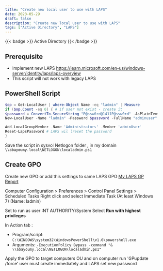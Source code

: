 ```yaml
---
title: "Create new local user to use with LAPS"
date: 2023-05-29
draft: false
description: "Create new local user to use with LAPS"
tags: ["Active Directory", "LAPS"]
---
```


{{< badge >}}
Active Directory
{{< /badge >}}

## Prerequisite

- Implement new LAPS https://learn.microsoft.com/en-us/windows-server/identity/laps/laps-overview
- This script will not work with legacy LAPS

## PowerShell Script

```powershell
$op = Get-LocalUser | where-Object Name -eq "ladmin" | Measure
if ($op.Count -eq 0) { # if user not exist - create it
$password = ConvertTo-SecureString "P@ssw0rd@1411P@ssw0rd" -AsPlainText -Force
New-LocalUser -Name "ladmin" -Password $password -FullName "adminuser" -Description "Local Admin For LAPS"

Add-LocalGroupMember -Name 'Administrators' -Member 'adminUser'
Reset-LapsPassword # LAPS wil lreset the password
}
```

Save the script in sysvol Netlogon folder , in my domain `\\abayoumy.local\NETLOGON\localadmin.ps1`

## Create GPO

Create new GPO or add this settings to same LAPS GPO [My LAPS GP Report](LAPS.html)

Computer Configuration > Preferences > Control Panel Settings > Scheduled Tasks
Right click and select Immediate Task (At least Windows 7) (Name: ladmin)

Set to run as user :NT AUTHORITY\System
Select **Run with highest privileges**

In Action tab :

- Program/script: `C:\WINDOWS\system32\WindowsPowerShell\v1.0\powershell.exe`
- Arguments: `-ExecutionPolicy Bypass -command "& \\abayoumy.local\NETLOGON\localadmin.ps1"`

Apply the GPO to target computers OU and on computer run 'GPupdate /force' user must create immediately and LAPS set new password
